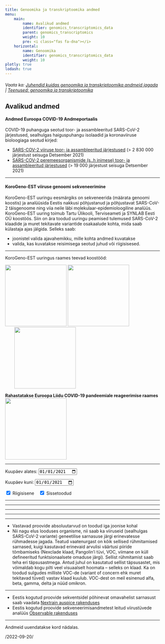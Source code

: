 ```yaml
---
title: Genoomika ja transkriptoomika andmed
menu:
    main:
        name: Avalikud andmed
        identifier: genomics_transcriptomics_data
        parent: genomics_transcriptomics
        weight: 10
        pre: <i class="fas fa-dna"></i>
    horizontal:
        name: Genoomika
        identifier: genomics_transcriptomics_data
        weight: 10
plotly: true
lodash: true
---
```


###### Vaata ka: [Juhendid kuidas genoomika ja transkriptoomika andmeid jagada](../guidelines) | [Teenused: genoomika ja transkriptoomika](../services)

## Avalikud andmed

#### Andmed Euroopa COVID-19 Andmeportaalis

COVID-19 puhanguga seotud toor- ja assambleeritud SARS-CoV-2 järjestused, sealhulgas haiguspuhangu isolaadid ja koronaviiruse bioloogiaga seotud kirjed:

* [SARS-COV-2 viiruse toor- ja assambleeritud järjestused](https://www.covid19dataportal.org/sequences?db=embl-covid19) (> 2 830 000 järjestust seisuga Detsember 2021)
* [SARS-COV-2 peremeesorganismide (s..h inimese) toor- ja assambleeritud järjestused](https://www.covid19dataportal.org/host-sequences?db=hostSequences) (> 19 000 järjestust seisuga Detsember 2021)

---

#### KoroGeno-EST viiruse genoomi sekveneerimine

KoroGeno-EST uuringu eesmärgiks on sekveneerida (määrata genoomi koostis) ja analüüsida Eestis nakkusi põhjustanud ja põhjustavat SARS-CoV-2 täisgenoome ning viia neile läbi molekulaar-epidemioloogiline analüüs. KoroGeno-EST uuring toimub Tartu Ülikooli, Terviseameti ja SYNLAB Eesti OÜ koostöös.
Siin on ära toodud uuringu peamised tulemused SARS-CoV-2 klaadide ja muret tekitavate variantide osakaalude kohta, mida saab külastaja ajas jälgida.
Selleks saab:
* joonistel valida ajavahemikku, mille kohta andmed kuvatakse
* valida, kas kuvatakse reisimisega seotud juhud või riigisisesed.

---
KoroGeno-EST uuringus raames teevad koostööd:

<img width="200" src="/img/logos/ut_logo.png">
<img width="200" style="margin-top: -20px;" src="/img/logos/synlab_logo.png">
<img width="200" style="margin-left: 30px;" src="/img/logos/terviseamet_logo.png">

<strong>Rahastatakse Euroopa Liidu COVID-19 pandeemiale reageerimise raames</strong>
<img width="200" src="/img/logos/eu-ee_logo.jpg">

---


<label for="date-from">Kuupäev alates:</label>
<input type="date" id="date-from" name="date-from"
value="2021-01-01">

<label for="date-to">Kuupäev kuni:</label>
<input type="date" id="date-to" name="date-to"
value="2021-01-01">

<input type="checkbox" id="domestic" name="source" value="domestic" checked>
  <label for="domestic"> Riigisisene</label>&nbsp;&nbsp;&nbsp;
<input type="checkbox" id="imported" name="source" value="imported" checked>
  <label for="imported"> Sissetoodud</label><br>

<div id="plotly-plot-clade"></div>
<hr>
<div id="plotly-plot-pos"></div>
<hr>
<div id="plotly-plot-county"></div>
<hr>
<div id="plotly-plot-region"></div>
<hr>
<div id="plotly-plot-age"></div>
<hr>
<div id="plotly-plot-gender"></div>

<script src="/plotly-plot.js?updated=2022-09-20"></script>

* Vastavad proovide absoluutarvud on toodud iga joonise kohal
* Nii nagu elus looduses organisme, nii saab ka viiruseid (sealhulgas SARS-CoV-2 variante) geneetilise sarnasuse järgi erinevatesse rühmadesse jagada. Teatud vaatenurgast on kõik sellised rühmitamised sarnased, kuigi kasutavad erinevaid arvulisi väärtusi piiride tõmbamiseks (Nexclade klaad, Pangolin’i tüvi, VOC, viimane on küll defineeritud funktsionaalsete omaduse järgi). Sellist rühmitamist saab teha eri täpsusastmega. Antud juhul on kasutatud sellist täpsusastet, mis võimaldab kogu pilti veel visuaalselt hoomata – selleks on klaad. Ka on toodud sulgudes milliste VOC-de (variant of concern ehk muret tekitavad tüved) vastav klaad kuulub. VOC-dest on meil esinenud alfa, beta, gamma, delta ja nüüd omikron.

---

* Eestis kogutud proovide sekventsidel põhinevat omavahelist sarnasust saab vaadata [Nextrain auspice rakenduses](https://auspice.biit.cs.ut.ee/ncov/est)
* Eestis kogutud proovide sekveneerimisandmetest leitud viirustüvede analüüs [Observable rakenduses](https://covid19dataportal.ee/observable)

---

Andmeid uuendatakse kord nädalas.

/2022-09-20/
